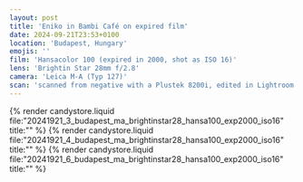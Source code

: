 ```yaml
---
layout: post
title: 'Eniko in Bambi Café on expired film'
date: 2024-09-21T23:53+0100
location: 'Budapest, Hungary'
emojis: ''
film: 'Hansacolor 100 (expired in 2000, shot as ISO 16)'
lens: 'Brightin Star 28mm f/2.8'
camera: 'Leica M-A (Typ 127)'
scan: 'scanned from negative with a Plustek 8200i, edited in Lightroom'
---
```


{% render candystore.liquid file:"20241921_3_budapest_ma_brightinstar28_hansa100_exp2000_iso16" title:"" %}
{% render candystore.liquid file:"20241921_4_budapest_ma_brightinstar28_hansa100_exp2000_iso16" title:"" %}
{% render candystore.liquid file:"20241921_6_budapest_ma_brightinstar28_hansa100_exp2000_iso16" title:"" %}